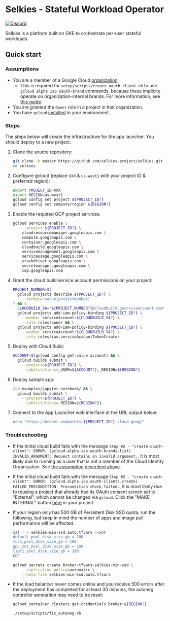 # Selkies - Stateful Workload Operator

[![Discord](https://img.shields.io/discord/798699922223398942?logo=discord)](https://discord.gg/wDNGDeSW5F)

Selkies is a platform built on GKE to orchestrate per-user stateful workloads.

## Quick start

### Assumptions

* You are a member of a Google Cloud [organization](https://cloud.google.com/resource-manager/docs/creating-managing-organization).
  * This is required for `setup/scripts/create_oauth_client.sh` to use `gcloud alpha iap oauth-brand` commands, because these implicity operate on organization-internal brands. For more information, see [this guide](https://cloud.google.com/iap/docs/programmatic-oauth-clients).
* You are granted the `Owner` role in a project in that organization. <!-- TODO: Can we de-escalate this role assumption? What minimal role/permissions are actually required? -->
* You have `gcloud` [installed](https://cloud.google.com/sdk/docs/install) in your environment.

### Steps

The steps below will create the infrastructure for the app launcher. You should deploy to a new project.

1. Clone the source repository:

    ```bash
    git clone -b master https://github.com/selkies-project/selkies.git
    cd selkies
    ```

1. Configure gcloud (replace `XXX` & `us-west1` with your project ID & preferred region): <!-- TODO: Add a "supported regions" list? What regions can/can't Selkies run in? -->

    ```bash
    export PROJECT_ID=XXX
    export REGION=us-west1
    gcloud config set project ${PROJECT_ID?}
    gcloud config set compute/region ${REGION?}
    ```

1. Enable the required GCP project services:

    ```bash
    gcloud services enable \
        --project ${PROJECT_ID?} \
        cloudresourcemanager.googleapis.com \
        compute.googleapis.com \
        container.googleapis.com \
        cloudbuild.googleapis.com \
        servicemanagement.googleapis.com \
        serviceusage.googleapis.com \
        stackdriver.googleapis.com \
        secretmanager.googleapis.com \
        iap.googleapis.com
    ```

1. Grant the cloud build service account permissions on your project:

    ```bash
    PROJECT_NUMBER=$(
      gcloud projects describe ${PROJECT_ID?} \
        --format='value(projectNumber)'
    ) && \
      CLOUDBUILD_SA="${PROJECT_NUMBER?}@cloudbuild.gserviceaccount.com" && \
      gcloud projects add-iam-policy-binding ${PROJECT_ID?} \
        --member serviceAccount:${CLOUDBUILD_SA?} \
        --role roles/owner && \
      gcloud projects add-iam-policy-binding ${PROJECT_ID?} \
        --member serviceAccount:${CLOUDBUILD_SA?} \
        --role roles/iam.serviceAccountTokenCreator
    ```

1. Deploy with Cloud Build:

    ```bash
    ACCOUNT=$(gcloud config get-value account) && \
      gcloud builds submit \
        --project=${PROJECT_ID?} \
        --substitutions=_USER=${ACCOUNT?},_REGION=${REGION?}
    ```

1. Deploy sample app:

    ```bash
    (cd examples/jupyter-notebook/ && \
      gcloud builds submit \
        --project=${PROJECT_ID?} \
        --substitutions=_REGION=${REGION?})
    ```

1. Connect to the App Launcher web interface at the URL output below:

    ```bash
    echo "https://broker.endpoints.${PROJECT_ID?}.cloud.goog/"
    ```

### Troubleshooting

* If the initial cloud build fails with the message
`Step #2 - "create-oauth-client": ERROR: (gcloud.alpha.iap.oauth-brands.list) INVALID_ARGUMENT: Request contains an invalid argument.`,
it is most likely due to running as a user
that is not a member of the Cloud Identity Organization.
See [the assumption described above](#Assumptions).

* If the initial cloud build fails with the message
`Step #2 - "create-oauth-client": ERROR: (gcloud.alpha.iap.oauth-clients.create) FAILED_PRECONDITION: Precondition check failed.`,
it is most likely due to reusing a project
that already had its OAuth consent screen set to "External",
which cannot be changed via `gcloud`.
Click the "MAKE INTERNAL" button
[here](https://console.cloud.google.com/apis/credentials/consent)
in your project.

* If your region only has 500 GB of Persistent Disk SSD quota, run the following,
but keep in mind the number of apps and image pull performance will be affected.

    ```bash
    cat - > selkies-min-ssd.auto.tfvars <<EOF
    default_pool_disk_size_gb = 100
    turn_pool_disk_size_gb = 100
    gpu_cos_pool_disk_size_gb = 100
    tier1_pool_disk_size_gb = 100
    EOF
    ```

    ```bash
    gcloud secrets create broker-tfvars-selkies-min-ssd \
        --replication-policy=automatic \
        --data-file selkies-min-ssd.auto.tfvars
    ```

* If the load balancer never comes online and you receive 500 errors
after the deployment has completed for at least 30 minutes,
the autoneg controller annotation may need to be reset:

    ```bash
    gcloud container clusters get-credentials broker-${REGION?}
    ```

    ```bash
    ./setup/scripts/fix_autoneg.sh
    ```
